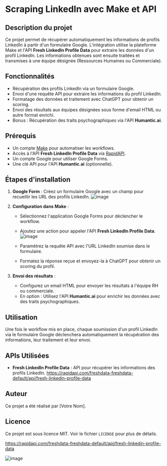# Scraping LinkedIn avec Make et API

## Description du projet

Ce projet permet de récupérer automatiquement les informations de profils LinkedIn à partir d'un formulaire Google. L'intégration utilise la plateforme Make et l'API **Fresh LinkedIn Profile Data** pour extraire les données d'un profil LinkedIn. Les informations obtenues sont ensuite traitées et transmises à une équipe désignée (Ressources Humaines ou Commerciale).

## Fonctionnalités

- Récupération des profils LinkedIn via un formulaire Google.
- Envoi d'une requête API pour extraire les informations du profil LinkedIn.
- Formatage des données et traitement avec ChatGPT pour obtenir un scoring.
- Envoi des résultats aux équipes désignées sous forme d'email HTML ou autre format enrichi.
- Bonus : Récupération des traits psychographiques via l'API **Humantic.ai**.

## Prérequis

- Un compte [Make](https://www.make.com/en) pour automatiser les workflows.
- Accès à l'API **Fresh LinkedIn Profile Data** via [RapidAPI](https://rapidapi.com/freshdata-freshdata-default/api/fresh-linkedin-profile-data).
- Un compte Google pour utiliser Google Forms.
- Une clé API pour l'API **Humantic.ai** (optionnelle).

## Étapes d'installation

1. **Google Form** : Créez un formulaire Google avec un champ pour recueillir les URL des profils LinkedIn.
![image](https://github.com/user-attachments/assets/00d39fa8-bfb8-427d-8e46-78f2713a0b09)

2. **Configuration dans Make** :
   - Sélectionnez l'application Google Forms pour déclencher le workflow.
   - Ajoutez une action pour appeler l'API **Fresh LinkedIn Profile Data**.
![image](https://github.com/user-attachments/assets/ed62a57c-ac67-4d57-96db-0e9daa2cbbcf)

   - Paramétrez la requête API avec l'URL LinkedIn soumise dans le formulaire.
   - Formatez la réponse reçue et envoyez-la à ChatGPT pour obtenir un scoring du profil.
3. **Envoi des résultats** :
   - Configurez un email HTML pour envoyer les résultats à l'équipe RH ou commerciale.
   - En option : Utilisez l'API **Humantic.ai** pour enrichir les données avec des traits psychographiques.

## Utilisation

Une fois le workflow mis en place, chaque soumission d'un profil LinkedIn via le formulaire Google déclenchera automatiquement la récupération des informations, leur traitement et leur envoi.

## APIs Utilisées

- **Fresh LinkedIn Profile Data** : API pour récupérer les informations des profils LinkedIn.
https://rapidapi.com/freshdata-freshdata-default/api/fresh-linkedin-profile-data


## Auteur

Ce projet a été réalisé par [Votre Nom].

## Licence

Ce projet est sous licence MIT. Voir le fichier `LICENSE` pour plus de détails.

https://rapidapi.com/freshdata-freshdata-default/api/fresh-linkedin-profile-data



![image](https://github.com/user-attachments/assets/ed62a57c-ac67-4d57-96db-0e9daa2cbbcf)
